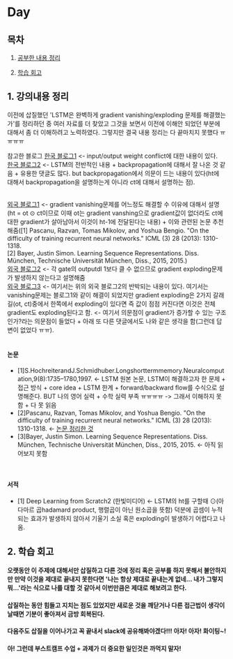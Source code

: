 <!--
구조
*
    *
        * <br>
            &nbsp; - &nbsp; <br>
                &nbsp;&nbsp;&nbsp;&nbsp; ‣ &nbsp; <br>
                    &nbsp;&nbsp;&nbsp;&nbsp;&nbsp;&nbsp;&nbsp;&nbsp; * &nbsp; <br>
-->

# Day 

## 목차 

1. [공부한 내용 정리](#1-공부한-내용-정리)

2. [학습 회고](#2-학습-회고)

## 1. 강의내용 정리

이전에 삽질했던 'LSTM은 완벽하게 gradient vanishing/exploding 문제를 해결했는가'를 정리하던 중 여러 자료를 더 찾았고 그것을 보면서 이전에 이해안 되었던 부분에 대해서 좀 더 이해하려고 노력하였다. 그렇지만 결국 내용 정리는 다 끝마치지 못했다 ㅠㅠㅠㅠ

참고한 블로그 
[한국 블로그1](https://wegonnamakeit.tistory.com/7) <- input/output weight conflict에 대한 내용이 있다. <br>
[한국 블로그2](https://ratsgo.github.io/natural%20language%20processing/2017/03/09/rnnlstm/) <- LSTM의 전반적인 내용 + backpropagation에 대해서 잘 나온 것 같음 + 유용한 댓글도 많다. but backpropagation에서 의문이 드는 내용이 있다(ht에 대해서 backpropagation을 설명하는게 아니라 ct에 대해서 설명하는 점).<br><br>

[외국 블로그1](https://stats.stackexchange.com/questions/185639/how-does-lstm-prevent-the-vanishing-gradient-problem) <- gradient vanishing문제를 어느정도 해결할 수 이유에 대해서 설명(ht = ot ⊙ ct이므로 이때 ot는 gradient vanshing으로 gradient값이 없더라도 ct에 대한 gradient가 살아남아서 이것이 ht-1에 전달된다는 내용) + 이와 관련된 논문 추천해줌([1] Pascanu, Razvan, Tomas Mikolov, and Yoshua Bengio. "On the difficulty of training recurrent neural networks." ICML (3) 28 (2013): 1310-1318.<br>[2] Bayer, Justin Simon. Learning Sequence Representations. Diss. München, Technische Universität München, Diss., 2015, 2015.)<br>
[외국 블로그2](https://www.quora.com/How-does-LSTM-help-prevent-the-vanishing-and-exploding-gradient-problem-in-a-recurrent-neural-network) <- 각 gate의 outputdl 1보다 클 수 없으므로 gradient exploding문제가 발생하지 않는다고 설명해줌<br>
[외국 블로그3](https://www.reddit.com/r/MachineLearning/comments/34piyi/why_can_constant_error_carousels_cecs_prevent/) <- 여기서는 위의 외국 블로그2의 반박되는 내용이 있다. 여기서는 vanishing문제는 블로그1와 같이 해결이 되었지만 gradient exploding은 2가지 갈래길(ot, ct)중에서 한쪽에서 exploding이 있다면 즉 값이 점점 커진다면 이것은 전체 gradient도 exploding된다고 함. <- 여기서 의문점이 gradient가 증가할 수 있는 구조인가?라는 의문점이 들었다 + 아래 또 다른 댓글에서도 나와 같은 생각을 함(그런데 답변이 없었다 ㅠㅠ).<br>
<br>

#### 논문<br>
- [1]S.HochreiterandJ.Schmidhuber.Longshorttermmemory.Neuralcomputation,9(8):1735–1780,1997. <- LSTM 원본 논문, LSTM이 해결하고자 한 문제 + 접근 방식 + core idea + LSTM 한계 + forward/backward flow를 수식으로 설명해준다. BUT 나의 영어 실력 + 수학 실력 부족 ㅠㅠㅠㅠ -> 그래서 이해하지 못함 + 다 못 읽음
- [2]Pascanu, Razvan, Tomas Mikolov, and Yoshua Bengio. "On the difficulty of training recurrent neural networks." ICML (3) 28 (2013): 1310-1318. <- [논문 정리한 것](../week8/week8-1/week8-1.md)
- [3]Bayer, Justin Simon. Learning Sequence Representations. Diss. München, Technische Universität München, Diss., 2015, 2015. <- 아직 읽어보지 못함

<br>

#### 서적<br>
- [1] Deep Learning from Scratch2 (한빛미디어) <- LSTM의 ht를 구할때 ⊙(아다마르 곱hadamard product, 행렬곱이 아닌 원소곱을 뜻함) 덕분에 곱셈이 누적되는 효과가 발생하지 않아서 기울기 소실 혹은 exploding이 발생하기 어렵다고 나옴.

## 2. 학습 회고

#### 오랫동안 이 주제에 대해서만 삽질하고 다른 것에 정리 혹은 공부를 하지 못해서 불안하지만 만약 이것을 제대로 끝내지 못한다면 '나는 항상 제대로 끝내는게 없네... 내가 그렇지 뭐...'라는 식으로 나를 대할 것 같아서 이번만큼은 제대로 해보려고 한다.
#### 삽질하는 동안 힘들고 지치는 점도 있었지만 새로운 것을 깨닫거나 다른 접근법이 생각이 날때면 기분이 좋아져서 금방 회복된다.
#### 다음주도 삽질을 이어나가고 꼭 끝내서 slack에 공유해봐야겠다!!! 아자! 아자! 화이팅~!
#### 아! 그런데 부스트캠프 수업 + 과제가 더 중요한 일인것은 까먹지 말자!

<br>